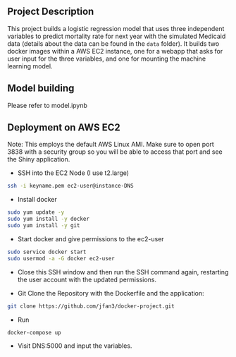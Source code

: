 ## Project Description 
This project builds a logistic regression model that uses three independent variables to predict mortality rate for next year with the simulated Medicaid data 
(details about the data can be found in the `data` folder). It builds two docker images within a AWS EC2 instance, one for a webapp that asks for user input for the three variables,
and one for mounting the machine learning model.

## Model building 
Please refer to model.ipynb

## Deployment on AWS EC2
Note: This employs the default AWS Linux AMI. Make sure to open port 3838 with a security group so you will be able to access that port and see the Shiny application.

* SSH into the EC2 Node (I use t2.large)
```bash
ssh -i keyname.pem ec2-user@instance-DNS
```

* Install docker
```bash
sudo yum update -y
sudo yum install -y docker
sudo yum install -y git
```

* Start docker and give permissions to the ec2-user
```bash
sudo service docker start
sudo usermod -a -G docker ec2-user
```

* Close this SSH window and then run the SSH command again, restarting the user account with the updated permissions.

* Git Clone the Repository with the Dockerfile and the application:
```bash
git clone https://github.com/jfan3/docker-project.git
```

* Run
```bash
docker-compose up
```

* Visit DNS:5000 and input the variables.

